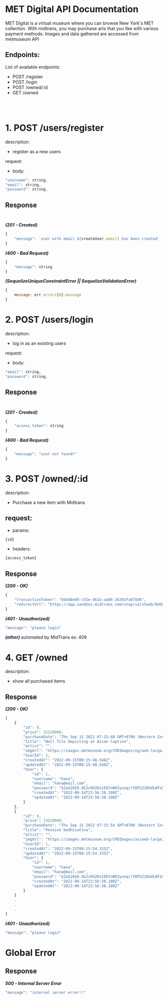 # MET Digital API Documentation

MET Digital is a virtual museum where you can browse New York's MET collection. With midtrans, you may purchase arts that you like with various payment methods. Images and data gathered are accessed from metmuseum API


## Endpoints:
List of available endpoints:
* POST /register
* POST /login
* POST /owned/:id
* GET /owned

<br><br>

# 1. POST /users/register
description:
* register as a new users

request: 
* body:
```javascript
"username": string,
"email": string,
"password": string,
```

## Response <br><br>
***(201 - Created)***
```javascript
{
    "message": `user with email ${createUser.email} has been created`
}
```
***(400 - Bad Request)***
```javascript
{
    "message": string
}
```
***(SequelizeUniqueConstraintError || SequelizeValidationError)***
```js
{
    message: err.errors[0].message
}
```


# 2. POST /users/login
description:
* log in as an existing users

request: 
* body:
```javascript
"email": string,
"password": string,
```

## Response <br><br>
***(201 - Created)***
```javascript
{
    "access_token": string
}
```
***(400 - Bad Request)***
```javascript
{
    "message": "user not found!"
}
```

# 3. POST /owned/:id
description:
* Purchase a new item with Midtrans<br>

## request: 

* params:
```javascript
{id}
```
* headers:
```javascript
{access_token}
```
## Response
***(200 - OK)*** 
```js
{
    "transactionToken": "8ddd8e69-c51e-461b-aa86-26393fa878d6",
    "redirectUrl": "https://app.sandbox.midtrans.com/snap/v2/vtweb/8ddd8e69-c51e-461b-aa86-26393fa878d6"
}
```
***(401 - Unauthorized)***
```js
"message": "please login"
```
***(other)***
automated by MidTrans ex: 409
# 4. GET /owned
description:
* show all purchased items<br>

## Response
***(200 - OK)*** 
```js
[
    {
        "id": 8,
        "price": 32220000,
        "purchaseDate": "Thu Sep 15 2022 07:15:48 GMT+0700 (Western Indonesia Time)",
        "title": "Wall Tile Depicting an Asian Captive",
        "artist": "",
        "imgUrl": "https://images.metmuseum.org/CRDImages/eg/web-large/LC-26_7_969_EGDP031168.jpg",
        "UserId": 1,
        "createdAt": "2022-09-15T00:15:48.548Z",
        "updatedAt": "2022-09-15T00:15:48.548Z",
        "User": {
            "id": 1,
            "username": "hana",
            "email": "hana@mail.com",
            "password": "$2a$10$9.9GJcHGZHx1EDtnWO3yxeq/rYDP2220ddLWfa5uS0p0xPlnOOP8W",
            "createdAt": "2022-09-14T23:56:38.100Z",
            "updatedAt": "2022-09-14T23:56:38.100Z"
        }
    },
    {
        "id": 9,
        "price": 13520000,
        "purchaseDate": "Thu Sep 15 2022 07:15:54 GMT+0700 (Western Indonesia Time)",
        "title": "Pensive bodhisattva",
        "artist": "",
        "imgUrl": "https://images.metmuseum.org/CRDImages/as/web-large/DT11140.jpg",
        "UserId": 1,
        "createdAt": "2022-09-15T00:15:54.335Z",
        "updatedAt": "2022-09-15T00:15:54.335Z",
        "User": {
            "id": 1,
            "username": "hana",
            "email": "hana@mail.com",
            "password": "$2a$10$9.9GJcHGZHx1EDtnWO3yxeq/rYDP2220ddLWfa5uS0p0xPlnOOP8W",
            "createdAt": "2022-09-14T23:56:38.100Z",
            "updatedAt": "2022-09-14T23:56:38.100Z"
        }
    }
    .
    .
    .
]
```
***(401 - Unauthorized)***
```js
"message": "please login"
```

# Global Error

## Response

***500 - Internal Server Error***
```js
"message": "internal server error!!"
```